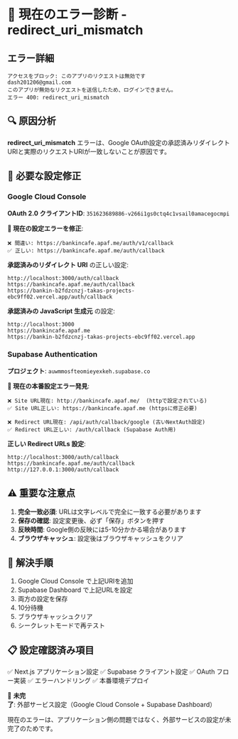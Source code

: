# 🚨 現在のエラー診断 - redirect_uri_mismatch

## エラー詳細
```
アクセスをブロック: このアプリのリクエストは無効です
dash201206@gmail.com
このアプリが無効なリクエストを送信したため、ログインできません。
エラー 400: redirect_uri_mismatch
```

## 🔍 原因分析

**redirect_uri_mismatch** エラーは、Google OAuth設定の承認済みリダイレクトURIと実際のリクエストURIが一致しないことが原因です。

## 🎯 必要な設定修正

### Google Cloud Console
**OAuth 2.0 クライアントID**: `351623689886-v266i1gs0ctq4c1vsail0amacegocmpi`

**🚨 現在の設定エラーを修正**:
```
❌ 間違い: https://bankincafe.apaf.me/auth/v1/callback
✅ 正しい: https://bankincafe.apaf.me/auth/callback
```

**承認済みのリダイレクト URI** の正しい設定:
```
http://localhost:3000/auth/callback
https://bankincafe.apaf.me/auth/callback
https://bankin-b2fdzcnzj-takas-projects-ebc9ff02.vercel.app/auth/callback
```

**承認済みの JavaScript 生成元** の設定:
```
http://localhost:3000
https://bankincafe.apaf.me
https://bankin-b2fdzcnzj-takas-projects-ebc9ff02.vercel.app
```

### Supabase Authentication
**プロジェクト**: `auwmmosfteomieyexkeh.supabase.co`

**🚨 現在の本番設定エラー発見**:
```
❌ Site URL現在: http://bankincafe.apaf.me/  (httpで設定されている)
✅ Site URL正しい: https://bankincafe.apaf.me (httpsに修正必要)

❌ Redirect URL現在: /api/auth/callback/google (古いNextAuth設定)
✅ Redirect URL正しい: /auth/callback (Supabase Auth用)
```

**正しい Redirect URLs 設定**:
```
http://localhost:3000/auth/callback
https://bankincafe.apaf.me/auth/callback
http://127.0.0.1:3000/auth/callback
```

## ⚠️ 重要な注意点

1. **完全一致必須**: URLは文字レベルで完全に一致する必要があります
2. **保存の確認**: 設定変更後、必ず「保存」ボタンを押す
3. **反映時間**: Google側の反映には5-10分かかる場合があります
4. **ブラウザキャッシュ**: 設定後はブラウザキャッシュをクリア

## 🔧 解決手順

1. Google Cloud Console で上記URIを追加
2. Supabase Dashboard で上記URLを設定
3. 両方の設定を保存
4. 10分待機
5. ブラウザキャッシュクリア
6. シークレットモードで再テスト

## 📋 設定確認済み項目

✅ Next.js アプリケーション設定
✅ Supabase クライアント設定
✅ OAuth フロー実装
✅ エラーハンドリング
✅ 本番環境デプロイ

🔴 **未完了**: 外部サービス設定（Google Cloud Console + Supabase Dashboard）

現在のエラーは、アプリケーション側の問題ではなく、外部サービスの設定が未完了のためです。